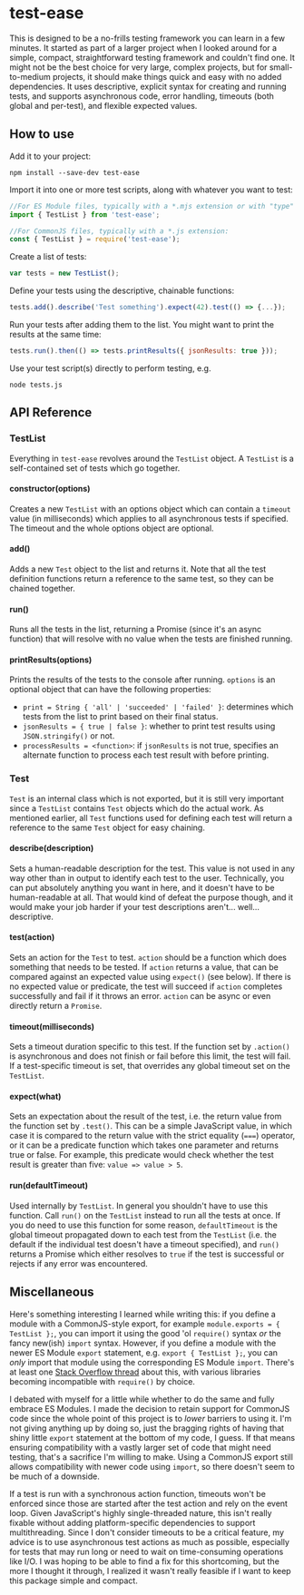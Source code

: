 # test-ease

This is designed to be a no-frills testing framework you can learn in a few minutes. It started as part of a larger project when I looked around for a 
simple, compact, straightforward testing framework and couldn't find one. It might not be the best choice for very large, complex projects, but for 
small-to-medium projects, it should make things quick and easy with no added dependencies. It uses descriptive, explicit syntax for creating and running 
tests, and supports asynchronous code, error handling, timeouts (both global and per-test), and flexible expected values.

## How to use

Add it to your project:

```
npm install --save-dev test-ease
```

Import it into one or more test scripts, along with whatever you want to test:

```javascript
//For ES Module files, typically with a *.mjs extension or with "type" set to "module" in package.json:
import { TestList } from 'test-ease';

//For CommonJS files, typically with a *.js extension:
const { TestList } = require('test-ease');
```

Create a list of tests:

```javascript
var tests = new TestList();
```

Define your tests using the descriptive, chainable functions:

```javascript
tests.add().describe('Test something').expect(42).test(() => {...});
```

Run your tests after adding them to the list. You might want to print the results at the same time:

```javascript
tests.run().then(() => tests.printResults({ jsonResults: true }));
```

Use your test script(s) directly to perform testing, e.g.

```
node tests.js
```

## API Reference

### TestList

Everything in `test-ease` revolves around the `TestList` object. A `TestList` is a self-contained set of tests which go together.

#### constructor(options)

Creates a new `TestList` with an options object which can contain a `timeout` value (in milliseconds) which applies to all asynchronous 
tests if specified. The timeout and the whole options object are optional.

#### add()

Adds a new `Test` object to the list and returns it. Note that all the test definition functions return a reference to the same test, 
so they can be chained together.

#### run()

Runs all the tests in the list, returning a Promise (since it's an async function) that will resolve with no value when the tests 
are finished running.

#### printResults(options)

Prints the results of the tests to the console after running. `options` is an optional object that can have the following properties:
- `print = String { 'all' | 'succeeded' | 'failed' }`: determines which tests from the list to print based on their final status.
- `jsonResults = { true | false }`: whether to print test results using `JSON.stringify()` or not.
- `processResults = <function>`: if `jsonResults` is not true, specifies an alternate function to process each test result with before printing.

### Test

`Test` is an internal class which is not exported, but it is still very important since a `TestList` contains `Test` objects which do 
the actual work. As mentioned earlier, all `Test` functions used for defining each test will return a reference to the same `Test` 
object for easy chaining.

#### describe(description)

Sets a human-readable description for the test. This value is not used in any way other than in output to identify each test to the user. 
Technically, you can put absolutely anything you want in here, and it doesn't have to be human-readable at all. That would kind of defeat 
the purpose though, and it would make your job harder if your test descriptions aren't... well... descriptive.

#### test(action)

Sets an action for the `Test` to test. `action` should be a function which does something that needs to be tested. If `action` returns a 
value, that can be compared against an expected value using `expect()` (see below). If there is no expected value or predicate, the test 
will succeed if `action` completes successfully and fail if it throws an error. `action` can be async or even directly return a `Promise`.

#### timeout(milliseconds)

Sets a timeout duration specific to this test. If the function set by `.action()` is asynchronous and does not finish or fail before this 
limit, the test will fail. If a test-specific timeout is set, that overrides any global timeout set on the `TestList`.

#### expect(what)

Sets an expectation about the result of the test, i.e. the return value from the function set by `.test()`. This can be a simple JavaScript 
value, in which case it is compared to the return value with the strict equality (`===`) operator, or it can be a predicate function which 
takes one parameter and returns true or false. For example, this predicate would check whether the test result is greater than five:
`value => value > 5`.

#### run(defaultTimeout)

Used internally by `TestList`. In general you shouldn't have to use this function. Call `run()` on the `TestList` instead to run all the 
tests at once. If you do need to use this function for some reason, `defaultTimeout` is the global timeout propagated down to each test 
from the `TestList` (i.e. the default if the individual test doesn't have a timeout specified), and `run()` returns a Promise which either
resolves to `true` if the test is successful or rejects if any error was encountered.


## Miscellaneous

Here's something interesting I learned while writing this: if you define a module with a CommonJS-style export, for example 
`module.exports = { TestList };`, you can import it using the good 'ol `require()` syntax _or_ the fancy new(ish) `import` syntax. 
However, if you define a module with the newer ES Module `export` statement, e.g. `export { TestList };`, you can _only_ import 
that module using the corresponding ES Module `import`. There's at least one [Stack Overflow thread](https://stackoverflow.com/questions/69081410/error-err-require-esm-require-of-es-module-not-supported) about this, with various libraries becoming incompatible with `require()` by choice.

I debated with myself for a little while whether to do the same and fully embrace ES Modules. I made the decision to retain support 
for CommonJS code since the whole point of this project is to _lower_ barriers to using it. I'm not giving anything up by doing so, 
just the bragging rights of having that shiny little `export` statement at the bottom of my code, I guess. If that means ensuring 
compatibility with a vastly larger set of code that might need testing, that's a sacrifice I'm willing to make. Using a CommonJS 
export still allows compatibility with newer code using `import`, so there doesn't seem to be much of a downside.

If a test is run with a synchronous action function, timeouts won't be enforced since those are started after the test action and 
rely on the event loop. Given JavaScript's highly single-threaded nature, this isn't really fixable without adding platform-specific 
dependencies to support multithreading. Since I don't consider timeouts to be a critical feature, my advice is to use asynchronous 
test actions as much as possible, especially for tests that may run long or need to wait on time-consuming operations like I/O. I 
was hoping to be able to find a fix for this shortcoming, but the more I thought it through, I realized it wasn't really feasible 
if I want to keep this package simple and compact.
